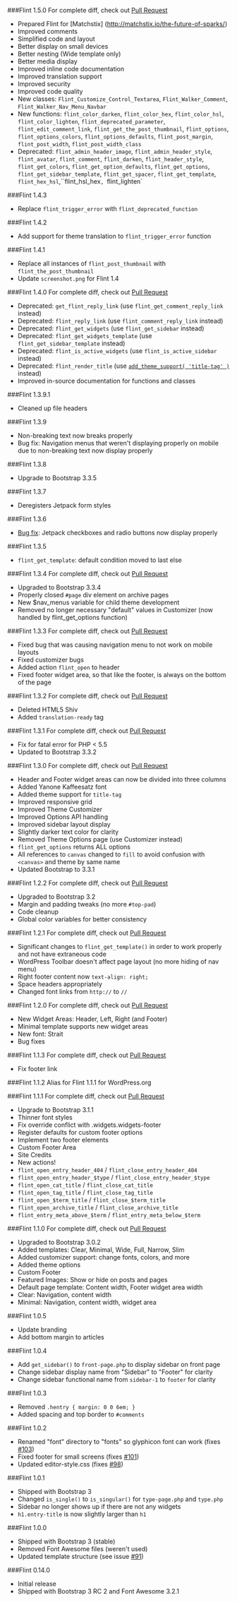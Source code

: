 ###Flint 1.5.0
For complete diff, check out [Pull Request](https://github.com/starverte/flint/pull/213)
- Prepared Flint for [Matchstix] (http://matchstix.io/the-future-of-sparks/)
- Improved comments
 - Simplified code and layout
 - Better display on small devices
 - Better nesting (Wide template only)
 - Better media display
- Improved inline code documentation
- Improved translation support
- Improved security
- Improved code quality
- New classes: `Flint_Customize_Control_Textarea`, `Flint_Walker_Comment`, `Flint_Walker_Nav_Menu_Navbar`
- New functions: `flint_color_darken`, `flint_color_hex`, `flint_color_hsl`, `flint_color_lighten`, `flint_deprecated_parameter`, `flint_edit_comment_link`, `flint_get_the_post_thumbnail`, `flint_options`, `flint_options_colors`, `flint_options_defaults`, `flint_post_margin`, `flint_post_width`, `flint_post_width_class`
- Deprecated: `flint_admin_header_image`, `flint_admin_header_style`, `flint_avatar`, `flint_comment`, `flint_darken`, `flint_header_style`, `flint_get_colors`, `flint_get_option_defaults`, `flint_get_options`, `flint_get_sidebar_template`, `flint_get_spacer`, `flint_get_template`, `flint_hex_hsl`,``flint_hsl_hex`, `flint_lighten`

###Flint 1.4.3
- Replace `flint_trigger_error` with `flint_deprecated_function`

###Flint 1.4.2
- Add support for theme translation to `flint_trigger_error` function

###Flint 1.4.1
- Replace all instances of `flint_post_thumbnail` with `flint_the_post_thumbnail`
- Update `screenshot.png` for Flint 1.4

###Flint 1.4.0
For complete diff, check out [Pull Request](https://github.com/starverte/flint/pull/201)
- Deprecated: `get_flint_reply_link` (use `flint_get_comment_reply_link` instead)
- Deprecated: `flint_reply_link` (use `flint_comment_reply_link` instead)
- Deprecated: `flint_get_widgets` (use `flint_get_sidebar` instead)
- Deprecated: `flint_get_widgets_template` (use `flint_get_sidebar_template` instead)
- Deprecated: `flint_is_active_widgets` (use `flint_is_active_sidebar` instead)
- Deprecated: `flint_render_title` (use [`add_theme_support( 'title-tag' )`](https://codex.wordpress.org/Function_Reference/add_theme_support#Title_Tag) instead)
- Improved in-source documentation for functions and classes

###Flint 1.3.9.1
- Cleaned up file headers

###Flint 1.3.9
- Non-breaking text now breaks properly
- Bug fix: Navigation menus that weren't displaying properly on mobile due to non-breaking text now display properly

###Flint 1.3.8
- Upgrade to Bootstrap 3.3.5

###Flint 1.3.7
- Deregisters Jetpack form styles

###Flint 1.3.6
- [Bug fix](https://github.com/starverte/flint/issues/183): Jetpack checkboxes and radio buttons now display properly

###Flint 1.3.5
- `flint_get_template`: default condition moved to last else

###Flint 1.3.4
For complete diff, check out [Pull Request](https://github.com/starverte/flint/pull/180)
- Upgraded to Bootstrap 3.3.4
- Properly closed `#page` div element on archive pages
- New $nav_menus variable for child theme development
- Removed no longer necessary "default" values in Customizer (now handled by flint_get_options function)

###Flint 1.3.3
For complete diff, check out [Pull Request](https://github.com/starverte/flint/pull/176)
- Fixed bug that was causing navigation menu to not work on mobile layouts
- Fixed customizer bugs
- Added action `flint_open` to header
- Fixed footer widget area, so that like the footer, is always on the bottom of the page

###Flint 1.3.2
For complete diff, check out [Pull Request](https://github.com/starverte/flint/pull/174)
- Deleted HTML5 Shiv
- Added `translation-ready` tag

###Flint 1.3.1
For complete diff, check out [Pull Request](https://github.com/starverte/flint/pull/172)
- Fix for fatal error for PHP < 5.5
- Updated to Bootstrap 3.3.2

###Flint 1.3.0
For complete diff, check out [Pull Request](https://github.com/starverte/flint/pull/168)
- Header and Footer widget areas can now be divided into three columns
- Added Yanone Kaffeesatz font
- Added theme support for `title-tag`
- Improved responsive grid
- Improved Theme Customizer
- Improved Options API handling
- Improved sidebar layout display
- Slightly darker text color for clarity
- Removed Theme Options page (use Customizer instead)
- `flint_get_options` returns ALL options
- All references to `canvas` changed to `fill` to avoid confusion with `<canvas>` and theme by same name
- Updated Bootstrap to 3.3.1

###Flint 1.2.2
For complete diff, check out [Pull Request](https://github.com/starverte/flint/pull/164)
- Upgraded to Bootstrap 3.2
- Margin and padding tweaks (no more `#top-pad`)
- Code cleanup
- Global color variables for better consistency

###Flint 1.2.1
For complete diff, check out [Pull Request](https://github.com/starverte/flint/pull/159)
- Significant changes to `flint_get_template()` in order to work properly and not have extraneous code
- WordPress Toolbar doesn't affect page layout (no more hiding of nav menu)
- Right footer content now `text-align: right;`
- Space headers appropriately
- Changed font links from `http://` to `//`

###Flint 1.2.0
For complete diff, check out [Pull Request](https://github.com/starverte/flint/pull/155)
- New Widget Areas: Header, Left, Right (and Footer)
- Minimal template supports new widget areas
- New font: Strait
- Bug fixes

###Flint 1.1.3
For complete diff, check out [Pull Request](https://github.com/starverte/flint/pull/147)
- Fix footer link

###Flint 1.1.2
Alias for Flint 1.1.1 for WordPress.org

###Flint 1.1.1
For complete diff, check out [Pull Request](https://github.com/starverte/flint/pull/141)
- Upgrade to Bootstrap 3.1.1
- Thinner font styles
- Fix override conflict with .widgets.widgets-footer
- Register defaults for custom footer options
- Implement two footer elements
 - Custom Footer Area
 - Site Credits
- New actions!
 - `flint_open_entry_header_404` / `flint_close_entry_header_404`
 - `flint_open_entry_header_$type` / `flint_close_entry_header_$type`
 - `flint_open_cat_title` / `flint_close_cat_title`
 - `flint_open_tag_title` / `flint_close_tag_title`
 - `flint_open_$term_title` / `flint_close_$term_title`
 - `flint_open_archive_title` / `flint_close_archive_title`
 - `flint_entry_meta_above_$term` / `flint_entry_meta_below_$term`


###Flint 1.1.0
For complete diff, check out [Pull Request](https://github.com/starverte/flint/pull/109)
- Upgraded to Bootstrap 3.0.2
- Added templates: Clear, Minimal, Wide, Full, Narrow, Slim
- Added customizer support: change fonts, colors, and more
- Added theme options
 - Custom Footer
 - Featured Images: Show or hide on posts and pages
 - Default page template: Content width, Footer widget area width
 - Clear: Navigation, content width
 - Minimal: Navigation, content width, widget area


###Flint 1.0.5
- Update branding
- Add bottom margin to articles

###Flint 1.0.4
- Add `get_sidebar()` to `front-page.php` to display sidebar on front page
- Change sidebar display name from "Sidebar" to "Footer" for clarity
- Change sidebar functional name from `sidebar-1` to `footer` for clarity

###Flint 1.0.3
- Removed `.hentry { margin: 0 0 6em; }`
- Added spacing and top border to `#comments`

###Flint 1.0.2
- Renamed "font" directory to "fonts" so glyphicon font can work (fixes [#103](https://github.com/starverte/flint/issues/103))
- Fixed footer for small screens (fixes [#101](https://github.com/starverte/flint/issues/101))
- Updated editor-style.css (fixes [#98](https://github.com/starverte/flint/issues/98))

###Flint 1.0.1
- Shipped with Bootstrap 3
- Changed `is_single()` to `is_singular()` for `type-page.php` and `type.php`
- Sidebar no longer shows up if there are not any widgets
- `h1.entry-title` is now slightly larger than `h1`

###Flint 1.0.0
- Shipped with Bootstrap 3 (stable)
- Removed Font Awesome files (weren't used)
- Updated template structure (see issue [#91](https://github.com/starverte/flint/issues/91))

###Flint 0.14.0
- Initial release
- Shipped with Bootstrap 3 RC 2 and Font Awesome 3.2.1
